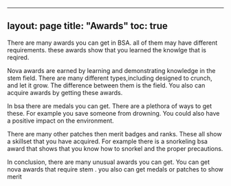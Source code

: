  ---
layout: page
title: "Awards"
toc: true
 ---

 There are many awards you can get in BSA. all of them may have different requirements. these awards show that you learned the knowlge that is reqired.

  Nova awards are earned by learning and demonstrating knowledge in the stem field. There are many different types,including designed to crunch, and let it grow. The difference between them is the field. You also can acquire awards by getting these awards.
  
   In bsa there are medals you can get. There are a plethora of ways to get these. For example you save someone from drowning. You could also have a positive impact on the environment.
  
  There are many other patches then merit badges and ranks. These all show a skillset that you have acquired. For example there is a snorkeling bsa award that shows that you know how to snorkel and the proper precautions.
  
  In conclusion, there are many unusual awards you can get. You can get nova awards  that require stem . you also can get medals  or patches  to show merit
